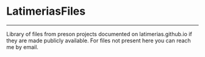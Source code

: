 # LatimeriasFiles
---
Library of files from preson projects documented on latimerias.github.io if they are made publicly available.
For files not present here you can reach me by email.



